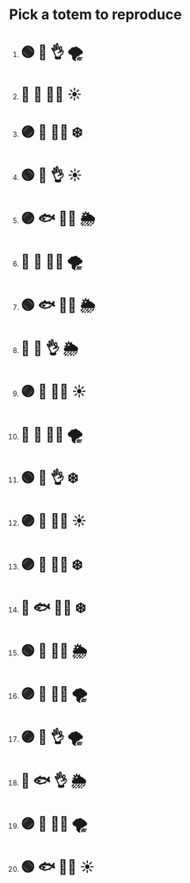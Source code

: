 # Pick a totem to reproduce

1.  # 🟢 🐄 👌 🌪️
2.  # 🔴 🐘 🫶🏾 ☀️
3.  # 🟣 🐘 👍🏼 ❄️
4.  # 🟢 🐘 👌 ☀️
5.  # 🟣 🐟 👍🏼 🌦️
6.  # 🔴 🐔 👍🏼 🌪️
7.  # 🟢 🐟 🤞🏿 🌦️
8.  # 🔴 🐄 👌 🌦️
9.  # 🟣 🐄 🤞🏿 ☀️
10. # 🔴 🐄 🫶🏾 🌪️
11. # 🟢 🐔 👌 ❄️
12. # 🟣 🐔 🤞🏿 ☀️
13. # 🟣 🐄 👍🏼 ❄️
14. # 🔴 🐟 🤞🏿 ❄️
15. # 🟢 🐄 🫶🏾 🌦️
16. # 🟣 🐔 🫶🏾 🌪️
17. # 🟣 🐘 👌 🌪️
18. # 🔴 🐟 👌 🌦️
19. # 🟣 🐄 🫶🏾 🌪️
20. # 🟢 🐟 👍🏼 ☀️